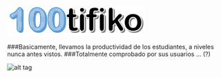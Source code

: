 ![alt tag](https://github.com/diegomartin010/100tifiko/blob/master/grails-app/assets/images/logos/logo.png)

###Basicamente, llevamos la productividad de los estudiantes, a niveles nunca antes vistos. 
###Totalmente comprobado por sus usuarios ... (?)

![alt tag](https://s-media-cache-ak0.pinimg.com/originals/8b/aa/00/8baa0000cf5f5533219a9364b4c39101.jpg)

